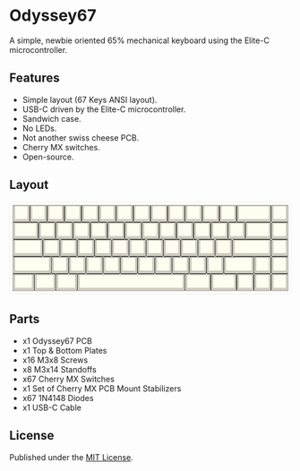 # Odyssey67

 A simple, newbie oriented 65% mechanical keyboard using the Elite-C microcontroller.

## Features

 * Simple layout (67 Keys ANSI layout).
 * USB-C driven by the Elite-C microcontroller.
 * Sandwich case.
 * No LEDs.
 * Not another swiss cheese PCB.
 * Cherry MX switches.
 * Open-source.

## Layout

 ![KLE Layout](https://github.com/aureliengmichaud/Odyssey67/blob/master/Images/odyssey67-kle-layout.png)

## Parts

 * x1 Odyssey67 PCB
 * x1 Top & Bottom Plates
 * x16 M3x8 Screws
 * x8 M3x14 Standoffs
 * x67 Cherry MX Switches
 * x1 Set of Cherry MX PCB Mount Stabilizers
 * x67 1N4148 Diodes
 * x1 USB-C Cable

## License

 Published under the [MIT License](https://github.com/aureliengmichaud/Odyssey67/blob/master/LICENSE).




